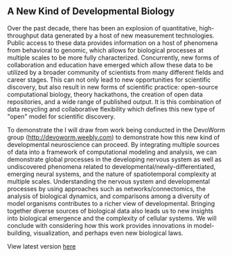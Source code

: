 ## A New Kind of Developmental Biology  

Over the past decade, there has been an explosion of quantitative, high-throughput data generated by a host of new measurement technologies. Public access to these data provides information on a host of phenomena from behavioral to genomic, which allows for biological processes at multiple scales to be more fully characterized. Concurrently, new forms of collaboration and education have emerged which allow these data to be utilized by a broader community of scientists from many different fields and career stages. This can not only lead to new opportunities for scientific discovery, but also result in new forms of scientific practice: open-source computational biology, theory hackathons, the creation of open data repositories, and a wide range of published output. It is this combination of data recycling and collaborative flexibility which defines this new type of "open" model for scientific discovery.  

To demonstrate the I will draw from work being conducted in the DevoWorm group (http://devoworm.weebly.com) to demonstrate how this new kind of developmental neuroscience can proceed. By integrating multiple sources of data into a framework of computational modeling and analysis, we can demonstrate global processes in the developing nervous system as well as undiscovered phenomena related to developmental/newly-differentiated, emerging neural systems, and the nature of spatiotemporal complexity at multiple scales. Understanding the nervous system and developmental processes by using approaches such as networks/connectomics, the analysis of biological dynamics, and comparisons among a diversity of model organisms contributes to a richer view of developmental. Bringing together diverse sources of biological data also leads us to new insights into biological emergence and the complexity of cellular systems. We will conclude with considering how this work provides innovations in model-building, visualization, and perhaps even new biological laws.  

View latest version [here](https://docs.google.com/presentation/d/1Y0e6ytOBzxhWSfCNOZ__qIOTHq4gmftPlQYraGWSWqw/edit)
